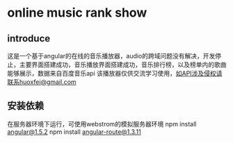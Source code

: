 # online music rank show

## introduce

这是一个基于angular的在线的音乐播放器，audio的跨域问题没有解决，开发停止，主要界面搭建成功，音乐播放界面搭建成功，音乐排行榜，以及榜单内的歌曲能够展示，数据来自百度音乐api
该播放器仅供交流学习使用，如API涉及侵权请联系huoxfei@gmail.com


## 安装依赖
在服务器环境下运行，可使用webstrom的模拟服务器环境
npm install angular@1.5.2
npm install angular-route@1.3.11